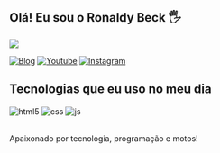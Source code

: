 
## Olá! Eu sou o Ronaldy Beck 🖐️

<picture>
  <source
    srcset="https://github-readme-stats.vercel.app/api?username=beckronaldy&show_icons=true&theme=dark"
    media="(prefers-color-scheme: dark)"
  />
  <source
    srcset="https://github-readme-stats.vercel.app/api?username=beckronaldy&show_icons=true"
    media="(prefers-color-scheme: light), (prefers-color-scheme: no-preference)"
  />
  <img src="https://github-readme-stats.vercel.app/api?username=beckronaldy&show_icons=true" />
</picture>

[![Blog](https://img.shields.io/website?label=RonaldyBeck.com&style=for-the-badge&url=https://ronaldybeck.com/)](https://ronaldybeck.com)
[![Youtube](https://img.shields.io/badge/YouTube-FF0000?style=for-the-badge&logo=youtube&logoColor=white)](https://www.youtube.com/@ronaldybeck)
[![Instagram](https://img.shields.io/badge/Instagram-E4405F?style=for-the-badge&logo=instagram&logoColor=white)](https://instagram.com/ronaldybeck)

## Tecnologias que eu uso no meu dia

<div style="display: inline_block">
  <img align="center" alt="html5" src="https://img.shields.io/badge/HTML5-E34F26?style=for-the-badge&logo=html5&logoColor=white" />
  <img align="center" alt="css" src="https://img.shields.io/badge/CSS3-1572B6?style=for-the-badge&logo=css3&logoColor=white" />
  <img align="center" alt="js" src="https://img.shields.io/badge/JavaScript-F7DF1E?style=for-the-badge&logo=javascript&logoColor=black" />
</div><br/>

Apaixonado por tecnologia, programação e motos!
